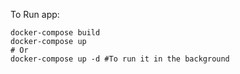 To Run app:

```
docker-compose build
docker-compose up
# Or
docker-compose up -d #To run it in the background
```